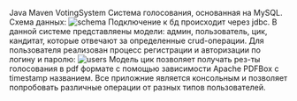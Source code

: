 Java Maven VotingSystem
Система голосования, основанная на MySQL. Схема данных: ![schema](https://github.com/SimvolokovP/OOSP-java-VotingSystem/assets/113377637/0278d68f-d910-4436-84c9-22bd98633204)
Подключение к бд происходит через jdbc. В данной системе представляены модели: админ, пользователь, цик, кандитат, которые отвечают за определенные crud-операции.
Для пользователя реализован процесс регистрации и авторизации по логину и паролю: ![users](https://github.com/SimvolokovP/OOSP-java-VotingSystem/assets/113377637/bdf5d719-3971-47d3-8183-bdd8fbaba092)
Модель цик позволяет получать рез-ты голосования в pdf формате с помощью зависимости Apache PDFBox с timestamp названием.
Все приложние является консольным и позволяет попробовать различные операции от разных типов пользователей.
